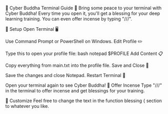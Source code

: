 🌟 Cyber Buddha Terminal Guide 🌟
Bring some peace to your terminal with Cyber Buddha! Every time you open it, you'll get a blessing for your deep learning training. You can even offer incense by typing "///".

🚀 Setup
Open Terminal 🖥️

Use Command Prompt or PowerShell on Windows.
Edit Profile ✏️

Type this to open your profile file:
bash
notepad $PROFILE
Add Content 📋

Copy everything from main.txt into the profile file.
Save and Close 💾

Save the changes and close Notepad.
Restart Terminal 🔄

Open your terminal again to see Cyber Buddha!
🙏 Offer Incense
Type "///" in the terminal to offer incense and get blessings for your training.

🔧 Customize
Feel free to change the text in the function blessing { section to whatever you like.
